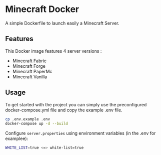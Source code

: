 # Minecraft Docker

A simple Dockerfile to launch easily a Minecraft Server.

## Features

This Docker image features 4 server versions :
- Minecraft Fabric
- Minecraft Forge
- Minecraft PaperMc
- Minecraft Vanilla

## Usage

To get started with the project you can simply use the preconfigured docker-compose.yml file and copy the example .env file.
```bash
cp .env.example .env
docker-compose up -d --build
``` 

Configure `server.properties` using environment variables (in the .env for examplee):
```bash
WHITE_LIST=true <=> white-list=true

```




